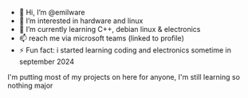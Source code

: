 - 👋 Hi, I’m @emilware
- 👀 I’m interested in hardware and linux
- 🌱 I’m currently learning C++, debian linux & electronics
- 📫 reach me via microsoft teams (linked to profile)
- ⚡ Fun fact: i started learning coding and electronics sometime in september 2024

I'm putting most of my projects on here for anyone, I'm still learning so nothing major
